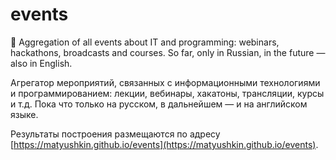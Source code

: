# events
🕺 Aggregation of all events about IT and programming: webinars, hackathons, broadcasts and courses. So far, only in Russian, in the future — also in English.

Агрегатор мероприятий, связанных с информационными технологиями и программированием: лекции, вебинары, хакатоны, трансляции, курсы и т.д. Пока что только на русском, в дальнейшем — и на английском языке.

Результаты построения размещаются по адресу [https://matyushkin.github.io/events](https://matyushkin.github.io/events).
